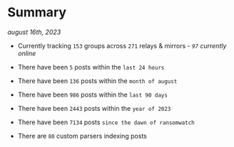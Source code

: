
# Summary
_august 16th, 2023_

- Currently tracking `153` groups across `271` relays & mirrors - _`97` currently online_

- There have been `5` posts within the `last 24 hours`

- There have been `136` posts within the `month of august`

- There have been `986` posts within the `last 90 days`

- There have been `2443` posts within the `year of 2023`

- There have been `7134` posts `since the dawn of ransomwatch`

- There are `80` custom parsers indexing posts

